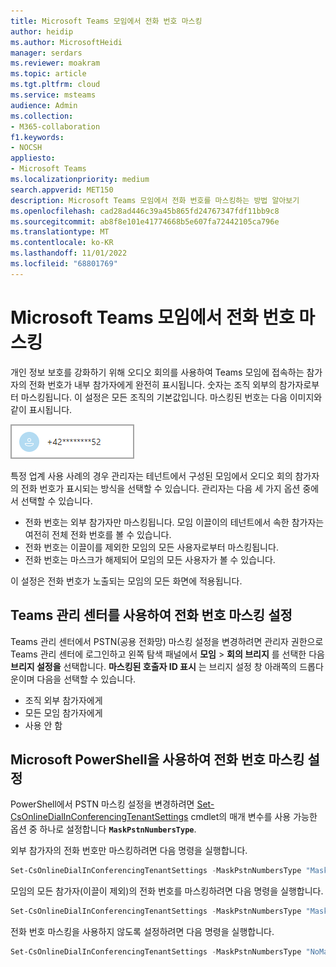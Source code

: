 ```yaml
---
title: Microsoft Teams 모임에서 전화 번호 마스킹
author: heidip
ms.author: MicrosoftHeidi
manager: serdars
ms.reviewer: moakram
ms.topic: article
ms.tgt.pltfrm: cloud
ms.service: msteams
audience: Admin
ms.collection:
- M365-collaboration
f1.keywords:
- NOCSH
appliesto:
- Microsoft Teams
ms.localizationpriority: medium
search.appverid: MET150
description: Microsoft Teams 모임에서 전화 번호를 마스킹하는 방법 알아보기
ms.openlocfilehash: cad28ad446c39a45b865fd24767347fdf11bb9c8
ms.sourcegitcommit: ab8f8e101e41774668b5e607fa72442105ca796e
ms.translationtype: MT
ms.contentlocale: ko-KR
ms.lasthandoff: 11/01/2022
ms.locfileid: "68801769"
---
```

# <a name="mask-phone-numbers-in-microsoft-teams-meetings"></a>Microsoft Teams 모임에서 전화 번호 마스킹

개인 정보 보호를 강화하기 위해 오디오 회의를 사용하여 Teams 모임에 접속하는 참가자의 전화 번호가 내부 참가자에게 완전히 표시됩니다. 숫자는 조직 외부의 참가자로부터 마스킹됩니다. 이 설정은 모든 조직의 기본값입니다. 마스킹된 번호는 다음 이미지와 같이 표시됩니다.

![마스킹된 전화 번호의 예입니다.](media/hiddenPhoneNum.png)

특정 업계 사용 사례의 경우 관리자는 테넌트에서 구성된 모임에서 오디오 회의 참가자의 전화 번호가 표시되는 방식을 선택할 수 있습니다. 관리자는 다음 세 가지 옵션 중에서 선택할 수 있습니다.

- 전화 번호는 외부 참가자만 마스킹됩니다. 모임 이끌이의 테넌트에서 속한 참가자는 여전히 전체 전화 번호를 볼 수 있습니다.
- 전화 번호는 이끌이를 제외한 모임의 모든 사용자로부터 마스킹됩니다.
- 전화 번호는 마스크가 해제되어 모임의 모든 사용자가 볼 수 있습니다.

이 설정은 전화 번호가 노출되는 모임의 모든 화면에 적용됩니다.

## <a name="use-teams-admin-center-to-set-phone-number-masking"></a>Teams 관리 센터를 사용하여 전화 번호 마스킹 설정

Teams 관리 센터에서 PSTN(공용 전화망) 마스킹 설정을 변경하려면 관리자 권한으로 Teams 관리 센터에 로그인하고 왼쪽 탐색 패널에서 **모임** > **회의 브리지** 를 선택한 다음 **브리지 설정을** 선택합니다. **마스킹된 호출자 ID 표시** 는 브리지 설정 창 아래쪽의 드롭다운이며 다음을 선택할 수 있습니다.

- 조직 외부 참가자에게
- 모든 모임 참가자에게
- 사용 안 함

## <a name="use-microsoft-powershell-to-set-phone-number-masking"></a>Microsoft PowerShell을 사용하여 전화 번호 마스킹 설정

PowerShell에서 PSTN 마스킹 설정을 변경하려면 [Set-CsOnlineDialInConferencingTenantSettings](/powershell/module/skype/set-csonlinedialinconferencingtenantsettings?view=skype-ps) cmdlet의 매개 변수를 사용 가능한 옵션 중 하나로 설정합니다 **`MaskPstnNumbersType`**.

외부 참가자의 전화 번호만 마스킹하려면 다음 명령을 실행합니다.

```PowerShell
Set-CsOnlineDialInConferencingTenantSettings -MaskPstnNumbersType "MaskedForExternalUsers"
```

모임의 모든 참가자(이끌이 제외)의 전화 번호를 마스킹하려면 다음 명령을 실행합니다.

```PowerShell
Set-CsOnlineDialInConferencingTenantSettings -MaskPstnNumbersType "MaskedForAllUsers"
```

전화 번호 마스킹을 사용하지 않도록 설정하려면 다음 명령을 실행합니다.

```PowerShell
Set-CsOnlineDialInConferencingTenantSettings -MaskPstnNumbersType "NoMasking"
```
